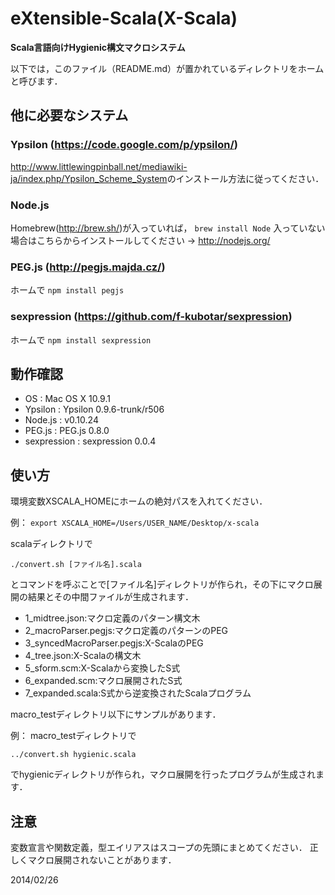 # eXtensible-Scala(X-Scala)

**Scala言語向けHygienic構文マクロシステム**




以下では，このファイル（README.md）が置かれているディレクトリをホームと呼びます．


## 他に必要なシステム

### Ypsilon (<https://code.google.com/p/ypsilon/>)

<http://www.littlewingpinball.net/mediawiki-ja/index.php/Ypsilon_Scheme_System>のインストール方法に従ってください．


### Node.js

Homebrew(<http://brew.sh/>)が入っていれば，
`brew install Node`
入っていない場合はこちらからインストールしてください → <http://nodejs.org/>


### PEG.js (<http://pegjs.majda.cz/>)

ホームで
`npm install pegjs`


### sexpression (<https://github.com/f-kubotar/sexpression>)

ホームで
`npm install sexpression`




## 動作確認

* OS              : Mac OS X 10.9.1
* Ypsilon         : Ypsilon 0.9.6-trunk/r506
* Node.js         : v0.10.24
* PEG.js          : PEG.js 0.8.0
* sexpression     : sexpression 0.0.4



## 使い方

環境変数XSCALA_HOMEにホームの絶対パスを入れてください．

例：
`export XSCALA_HOME=/Users/USER_NAME/Desktop/x-scala`

scalaディレクトリで

`./convert.sh [ファイル名].scala`

とコマンドを呼ぶことで[ファイル名]ディレクトリが作られ，その下にマクロ展開の結果とその中間ファイルが生成されます．

* 1_midtree.json:マクロ定義のパターン構文木
* 2_macroParser.pegjs:マクロ定義のパターンのPEG
* 3_syncedMacroParser.pegjs:X-ScalaのPEG
* 4_tree.json:X-Scalaの構文木
* 5_sform.scm:X-Scalaから変換したS式
* 6_expanded.scm:マクロ展開されたS式
* 7_expanded.scala:S式から逆変換されたScalaプログラム



macro_testディレクトリ以下にサンプルがあります．

例：
macro_testディレクトリで

`../convert.sh hygienic.scala`

でhygienicディレクトリが作られ，マクロ展開を行ったプログラムが生成されます．


## 注意
変数宣言や関数定義，型エイリアスはスコープの先頭にまとめてください．
正しくマクロ展開されないことがあります．


2014/02/26
